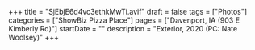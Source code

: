 +++
title = "SjEbjE6d4vc3ethkMwTi.avif"
draft = false
tags = ["Photos"]
categories = ["ShowBiz Pizza Place"]
pages = ["Davenport, IA (903 E Kimberly Rd)"]
startDate = ""
description = "Exterior, 2020 (PC: Nate Woolsey)"
+++
